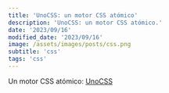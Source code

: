 ```yaml
---
title: 'UnoCSS: un motor CSS atómico'
description: 'UnoCSS: un motor CSS atómico.'
date: '2023/09/16'
modified_date: '2023/09/16'
image: /assets/images/posts/css.png
subtitle: 'css'
tags: 'css'
---
```


Un motor CSS atómico: [UnoCSS](https://unocss.dev/)
